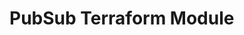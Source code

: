 # PubSub Terraform Module

<!-- BEGINNING OF PRE-COMMIT-TERRAFORM DOCS HOOK -->
<!-- END OF PRE-COMMIT-TERRAFORM DOCS HOOK -->
